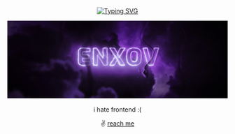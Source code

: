 <div align="center">
  <a href="https://github.com/enXov">
   <img src="https://readme-typing-svg.demolab.com?font=Fira+Code&size=28&duration=3000&pause=500&center=true&vCenter=true&width=435&lines=%f0%9f%91%8b+hai+:3+%f0%9f%92%ab;%f0%9f%92%8e+enXov+%f0%9f%92%af" alt="Typing SVG" />
  </a>

  ![MasterHead](https://github.com/enXov/enXov/blob/main/img/banner.gif)

  i hate frontend :(
  
  ✌️ [reach me](https://discordapp.com/users/788340005440847893)
</div>
